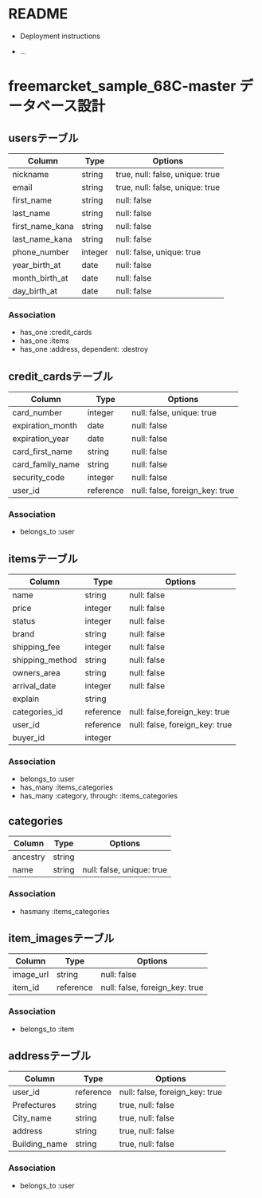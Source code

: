 # README
* Deployment instructions

* ...
# freemarcket_sample_68C-master データベース設計
## usersテーブル
|Column|Type|Options|
|------|----|-------|
|nickname|string|true, null: false, unique: true|
|email|string|true, null: false, unique: true|
|first_name|string|null: false|
|last_name|string|null: false|
|first_name_kana|string|null: false|
|last_name_kana|string|null: false|
|phone_number|integer|null: false, unique: true|
|year_birth_at|date|null: false|
|month_birth_at|date|null: false|
|day_birth_at|date|null: false|
### Association
- has_one :credit_cards
- has_one :items
- has_one :address, dependent: :destroy

## credit_cardsテーブル
|Column|Type|Options|
|------|----|-------|
|card_number|integer|null: false, unique: true|
|expiration_month|date|null: false|
|expiration_year|date|null: false|
|card_first_name|string|null: false|
|card_family_name|string|null: false|
|security_code|integer|null: false|
|user_id|reference|null: false, foreign_key: true|
### Association
- belongs_to :user

## itemsテーブル
|Column|Type|Options|
|------|----|-------|
|name|string|null: false|
|price|integer|null: false|
|status|integer|null: false|
|brand|string|null: false|
|shipping_fee|integer|null: false|
|shipping_method|string|null: false|
|owners_area|string|null: false|
|arrival_date|integer|null: false|
|explain|string||
|categories_id|reference|null: false,foreign_key: true|
|user_id|reference|null: false, foreign_key: true|
|buyer_id|integer||
### Association
- belongs_to :user
- has_many :items_categories
- has_many :category, through: :items_categories


## categories
|Column|Type|Options|
|------|----|-------|
|ancestry|string||
|name|string|null: false, unique: true|
### Association
- hasmany :items_categories

## item_imagesテーブル
|Column|Type|Options|
|------|----|-------|
|image_url|string|null: false|
|item_id|reference|null: false, foreign_key: true|
### Association
- belongs_to :item

## addressテーブル
|Column|Type|Options|
|------|----|-------|
|user_id|reference|null: false, foreign_key: true|
|Prefectures|string|true, null: false|
|City_name|string|true, null: false|
|address|string|true, null: false|
|Building_name|string|true, null: false|
### Association
- belongs_to :user